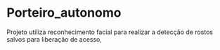 # Porteiro_autonomo

Projeto utiliza reconhecimento facial para realizar a detecção de rostos salvos para liberação de acesso, 
